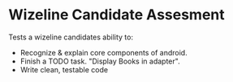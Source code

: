 # Wizeline Candidate Assesment

Tests a wizeline candidates ability to:

- Recognize & explain core components of android.
- Finish a TODO task. "Display Books in adapter".
- Write clean, testable code
